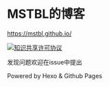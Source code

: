 # MSTBL的博客

https://mstbl.github.io/

<a rel="license" href="http://creativecommons.org/licenses/by-nc-sa/4.0/"><img alt="知识共享许可协议" style="border-width:0" src="https://i.creativecommons.org/l/by-nc-sa/4.0/88x31.png" /></a><br />

发现问题欢迎在issue中提出

Powered by Hexo & Github Pages
